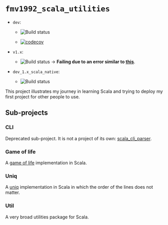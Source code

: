 # `fmv1992_scala_utilities`

*   `dev`:

    *   ![Build status](https://travis-ci.com/fmv1992/fmv1992_scala_utilities.svg?branch=dev)

    *   [![codecov](https://codecov.io/gh/fmv1992/fmv1992_scala_utilities/branch/dev/graph/badge.svg)](https://codecov.io/gh/fmv1992/fmv1992_scala_utilities)

*   `v1.x`:

    *   ![Build status](https://travis-ci.org/fmv1992/fmv1992_scala_utilities.svg?branch=v1.x) → **Failing due to an error similar to [this](https://github.com/shadaj/scalapy/issues/37)**.

*   `dev_1.x_scala_native`:

    *   ![Build status](https://travis-ci.org/fmv1992/fmv1992_scala_utilities.svg?branch=dev_1.x_scala_native)

This project illustrates my journey in learning Scala and trying to deploy my first project for other people to use.

## Sub-projects

### CLI

Deprecated sub-project. It is not a project of its own: [scala_cli_parser](https://github.com/fmv1992/scala_cli_parser).

### Game of life

A [game of life](https://en.wikipedia.org/wiki/Conway%27s_Game_of_Life) implementation in Scala.

### Uniq

A [uniq](https://en.wikipedia.org/wiki/Uniq) implementation in Scala in which the order of the lines does not matter.

### Util

A very broad utilities package for Scala.

<!--

## TODO

*   Important commit: `b13d013d897bfbde2f6c94a6264cc3e5319078f6`: has no
    circular dependencies with other projects.

1.  Publish on a central repository. See:

    i.  <https://central.sonatype.org/pages/ossrh-guide.html#initial-setup>

    i.  <https://docs.scala-lang.org/overviews/contributors/index.html>

1.  Have 90% of code coverage.

1.  Document the code according to:

    1.  <https://docs.scala-lang.org/tour/packages-and-imports.html>

        *   ???: Use the `io.github.fmv1992` scheme.

    1.  <https://docs.scala-lang.org/style/scaladoc.html>

    1.  <https://docs.scala-lang.org/overviews/scaladoc/for-library-authors.html>

    *   Create a GNU style documentation.

    *   Move this readme to a documentation folder; create readme programatically.

1. Add references to `SICP` and `FPIS`.

-->

[comment]: # ( vim: set filetype=markdown fileformat=unix nowrap spell spelllang=en: )
